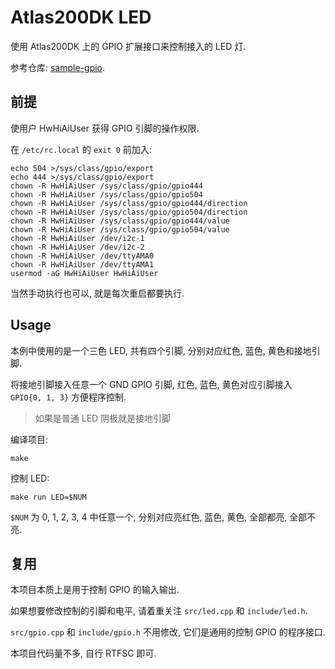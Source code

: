 # Atlas200DK LED

使用 Atlas200DK 上的 GPIO 扩展接口来控制接入的 LED 灯.

参考仓库: [sample-gpio](https://gitee.com/Atlas200DK/hardware_expansio/tree/master/sample-gpio).

## 前提

使用户 HwHiAiUser 获得 GPIO 引脚的操作权限.

在 `/etc/rc.local` 的 `exit 0` 前加入:

```text
echo 504 >/sys/class/gpio/export
echo 444 >/sys/class/gpio/export
chown -R HwHiAiUser /sys/class/gpio/gpio444
chown -R HwHiAiUser /sys/class/gpio/gpio504
chown -R HwHiAiUser /sys/class/gpio/gpio444/direction
chown -R HwHiAiUser /sys/class/gpio/gpio504/direction
chown -R HwHiAiUser /sys/class/gpio/gpio444/value
chown -R HwHiAiUser /sys/class/gpio/gpio504/value
chown -R HwHiAiUser /dev/i2c-1
chown -R HwHiAiUser /dev/i2c-2
chown -R HwHiAiUser /dev/ttyAMA0
chown -R HwHiAiUser /dev/ttyAMA1
usermod -aG HwHiAiUser HwHiAiUser
```

当然手动执行也可以, 就是每次重启都要执行.

## Usage

本例中使用的是一个三色 LED, 共有四个引脚, 分别对应红色, 蓝色, 黄色和接地引脚.

将接地引脚接入任意一个 GND GPIO 引脚, 红色, 蓝色, 黄色对应引脚接入 `GPIO{0, 1, 3}` 方便程序控制.

> 如果是普通 LED 阴极就是接地引脚

编译项目:

```shell
make
```

控制 LED:

```shell
make run LED=$NUM
````

`$NUM` 为 0, 1, 2, 3, 4 中任意一个, 分别对应亮红色, 蓝色, 黄色, 全部都亮, 全部不亮.

## 复用

本项目本质上是用于控制 GPIO 的输入输出.

如果想要修改控制的引脚和电平, 请着重关注 `src/led.cpp` 和 `include/led.h`.

`src/gpio.cpp` 和 `include/gpio.h` 不用修改, 它们是通用的控制 GPIO 的程序接口.

本项目代码量不多, 自行 RTFSC 即可.
